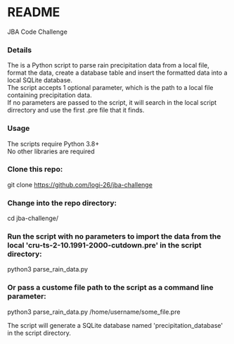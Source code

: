 # README #  
JBA Code Challenge  

### Details ###  
The is a Python script to parse rain precipitation data from a local file, format the data, create a database table and insert the formatted data into a local SQLite database.  
The script accepts 1 optional parameter, which is the path to a local file containing precipitation data.  
If no parameters are passed to the script, it will search in the local script dirrectory and use the first .pre file that it finds.  

### Usage ###  
The scripts require Python 3.8+  
No other libraries are required  

### Clone this repo: ###  
git clone https://github.com/logi-26/jba-challenge  

### Change into the repo directory: ###  
cd jba-challenge/  

### Run the script with no parameters to import the data from the local 'cru-ts-2-10.1991-2000-cutdown.pre' in the script directory: ###  
python3 parse_rain_data.py  

### Or pass a custome file path to the script as a command line parameter: ###  
python3 parse_rain_data.py /home/username/some_file.pre  

The script will generate a SQLite database named 'precipitation_database' in the script directory.  
